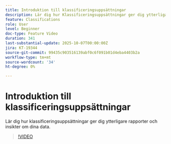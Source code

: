 ```yaml
---
title: Introduktion till klassificeringsuppsättningar
description: Lär dig hur Klassificeringsuppsättningar ger dig ytterligare rapporter och insikter om dina data
feature: Classifications
role: User
level: Beginner
doc-type: Feature Video
duration: 341
last-substantial-update: 2025-10-07T00:00:00Z
jira: KT-19344
source-git-commit: 99435c903516139abf0c6f091b01d4eba4403b2a
workflow-type: tm+mt
source-wordcount: '34'
ht-degree: 0%

---
```



# Introduktion till klassificeringsuppsättningar

Lär dig hur klassificeringsuppsättningar ger dig ytterligare rapporter och insikter om dina data.

>[!VIDEO](https://video.tv.adobe.com/v/3475579/?learn=on&enablevpops)

